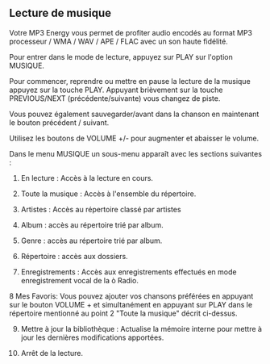 ## Lecture de musique

Votre MP3 Energy vous permet de profiter audio encodés au format MP3 processeur / WMA / WAV / APE / FLAC avec un son haute fidélité.

Pour entrer dans le mode de lecture, appuyez sur PLAY sur l'option MUSIQUE.

Pour commencer, reprendre ou mettre en pause la lecture de la musique appuyez sur la touche PLAY. Appuyant brièvement sur la touche PREVIOUS/NEXT (précédente/suivante) vous
changez de piste.

Vous pouvez également sauvegarder/avant dans la chanson en maintenant le bouton précédent / suivant.

Utilisez les boutons de VOLUME +/- pour augmenter et abaisser le volume.

Dans le  menu MUSIQUE un sous-menu apparaît avec les sections suivantes :

1. En lecture : Accès à la lecture en cours.

2. Toute la musique : Accès à l'ensemble du répertoire.

3. Artistes : Accès au répertoire classé par artistes

4. Album : accès au répertoire trié par album.

5. Genre : accès au répertoire trié par album.

6. Répertoire : accès aux dossiers.

7. Enregistrements : Accès aux enregistrements effectués en mode enregistrement vocal de la ò Radio.

8 Mes Favoris: Vous pouvez ajouter vos chansons préférées en appuyant sur le bouton VOLUME + et simultanément en appuyant sur PLAY dans le répertoire mentionné au point 2 "Toute la musique" décrit ci-dessus.

9. Mettre à jour la bibliothèque : Actualise la mémoire interne pour mettre à jour les dernières modifications apportées.

10. Arrêt de la lecture.
